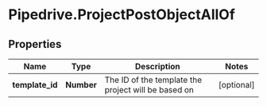# Pipedrive.ProjectPostObjectAllOf

## Properties

Name | Type | Description | Notes
------------ | ------------- | ------------- | -------------
**template_id** | **Number** | The ID of the template the project will be based on | [optional] 


